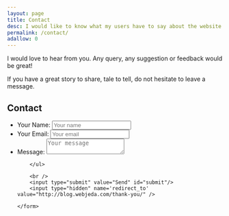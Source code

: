 ```yaml
---
layout: page
title: Contact
desc: I would like to know what my users have to say about the website. Any query suggestion, tip would be great. Contacting WebJeda is easy. Just fill up the form and hit send.
permalink: /contact/
adallow: 0
---
```

I would love to hear from you. Any query, any suggestion or feedback would be great! 

If you have a great story to share, tale to tell, do not hesitate to leave a message.

<section style="-webkit-box-sizing:border-box;-moz-box-sizing:border-box;-ms-box-sizing:border-box;box-sizing:border-box;" class="contact-container">
    <h1 class="title-form">Contact</h1>
    <form id="contact-form" class="form" action="https://getsimpleform.com/messages?form_api_token=b6d4be9b039b666b3311e1ddcbfb577c" method="POST" enctype="multipart/form-data">
        <ul class="contact-ul">
            <li class="contact-li">
                <label class="contact-label" for="name">Your Name:</label>
                <input type="text" placeholder="Your name" id="name" name="name" tabindex="1"/>
            </li>
            <li class="contact-li">
                <label class="contact-label" for="email">Your Email:</label>
                <input type="email" placeholder="Your email" id="email" name="email" tabindex="2"/>
            </li>
            <li class="contact-li">
                <label class="contact-label" for="message">Message:</label>
                <textarea class="contact-textarea" placeholder="Your message" id="message" name="message" tabindex="3"></textarea>
            </li>
            
        </ul>
        
        <br />
        <input type="submit" value="Send" id="submit"/>
        <input type="hidden" name='redirect_to' value="http://blog.webjeda.com/thank-you/" />
        
    </form>
</section>

<br />